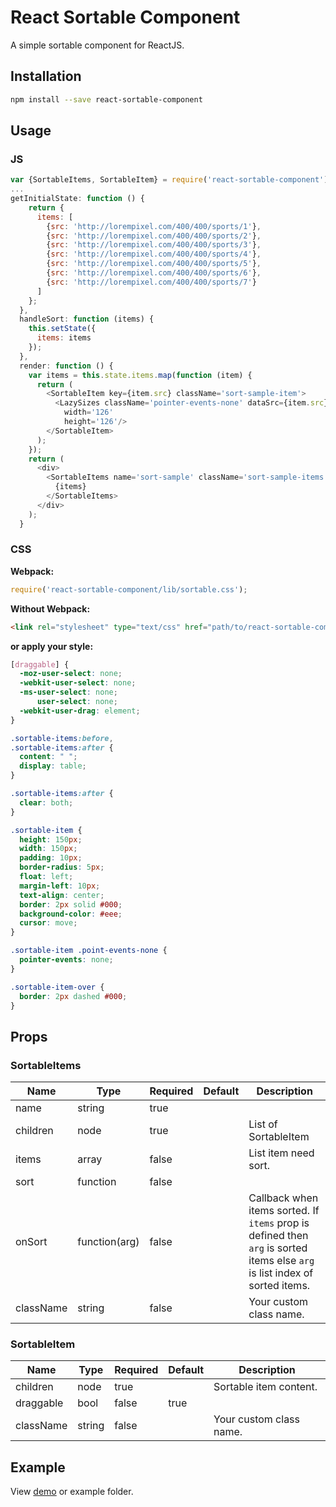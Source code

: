 # React Sortable Component

A simple sortable component for ReactJS.

## Installation

```bash
npm install --save react-sortable-component
```

## Usage

### JS

```js
var {SortableItems, SortableItem} = require('react-sortable-component');
...
getInitialState: function () {
    return {
      items: [
        {src: 'http://lorempixel.com/400/400/sports/1'},
        {src: 'http://lorempixel.com/400/400/sports/2'},
        {src: 'http://lorempixel.com/400/400/sports/3'},
        {src: 'http://lorempixel.com/400/400/sports/4'},
        {src: 'http://lorempixel.com/400/400/sports/5'},
        {src: 'http://lorempixel.com/400/400/sports/6'},
        {src: 'http://lorempixel.com/400/400/sports/7'}
      ]
    };
  },
  handleSort: function (items) {
    this.setState({
      items: items
    });
  },
  render: function () {
    var items = this.state.items.map(function (item) {
      return (
        <SortableItem key={item.src} className='sort-sample-item'>
          <LazySizes className='pointer-events-none' dataSrc={item.src}
            width='126'
            height='126'/>
        </SortableItem>
      );
    });
    return (
      <div>
        <SortableItems name='sort-sample' className='sort-sample-items' items={this.state.items} onSort={this.handleSort}>
          {items}
        </SortableItems>
      </div>
    );
  }

```

### CSS

**Webpack:**

```js
require('react-sortable-component/lib/sortable.css');
```

**Without Webpack:**

```html
<link rel="stylesheet" type="text/css" href="path/to/react-sortable-component/lib/sortable.css">
```

**or apply your style:**

```css
[draggable] {
  -moz-user-select: none;
  -webkit-user-select: none;
  -ms-user-select: none;
      user-select: none;
  -webkit-user-drag: element;
}

.sortable-items:before,
.sortable-items:after {
  content: " ";
  display: table;
}

.sortable-items:after {
  clear: both;
}

.sortable-item {
  height: 150px;
  width: 150px;
  padding: 10px;
  border-radius: 5px;
  float: left;
  margin-left: 10px;
  text-align: center;
  border: 2px solid #000;
  background-color: #eee;
  cursor: move;
}

.sortable-item .point-events-none {
  pointer-events: none;
}

.sortable-item-over {
  border: 2px dashed #000;
}
```

## Props

### SortableItems

| Name | Type | Required | Default | Description |
|------|------|----------|---------|-------------|
| name | string | true |  |  |
| children | node | true | | List of SortableItem |
| items | array | false | | List item need sort. |
| sort | function | false |  |  |
| onSort | function(arg) | false | | Callback when items sorted. If `items` prop is defined then `arg` is sorted items else `arg` is list index of sorted items. |
| className | string | false | | Your custom class name. |

### SortableItem

| Name | Type | Required | Default | Description |
|------|------|----------|---------|-------------|
| children | node | true | | Sortable item content. |
| draggable | bool | false | true | |
| className | string | false | | Your custom class name. |

## Example

View [demo](http://vn38minhtran.github.io/react-sortable-component) or example folder.